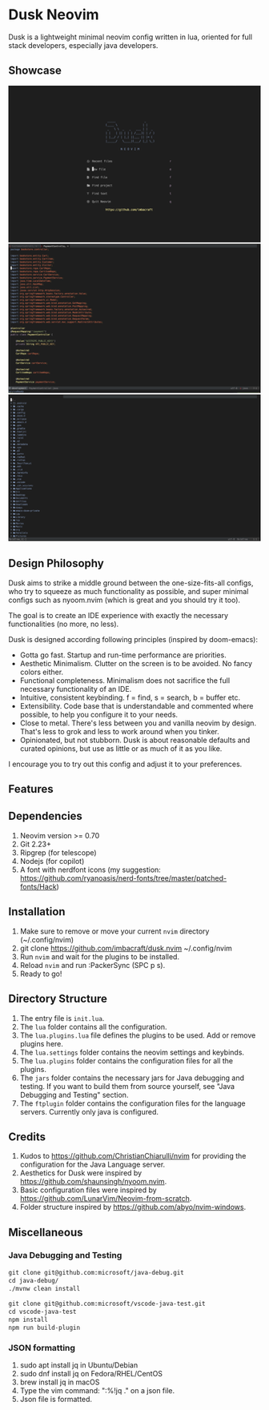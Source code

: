 # Dusk Neovim

Dusk is a lightweight minimal neovim config written in lua, oriented for full stack developers, especially java developers.

## Showcase

<img src="./showcase/dashboard.png" alt="Dashboard" title="Dashboard">
<img src="./showcase/javacode.png" alt="Javacode" title="Javacode">
<img src="./showcase/nvimtree.png" alt="Javacode" title="Javacode">

## Design Philosophy

Dusk aims to strike a middle ground between the one-size-fits-all configs, who try to squeeze as much functionality as possible, and super minimal configs such as nyoom.nvim (which is great and you should try it too).

The goal is to create an IDE experience with exactly the necessary functionalities (no more, no less). 

Dusk is designed according following principles (inspired by doom-emacs):

- Gotta go fast. Startup and run-time performance are priorities.
- Aesthetic Minimalism. Clutter on the screen is to be avoided. No fancy colors either.
- Functional completeness. Minimalism does not sacrifice the full necessary functionality of an IDE.
- Intuitive, consistent keybinding. f = find, s = search, b = buffer etc.
- Extensibility. Code base that is understandable and commented where possible, to help you configure it to your needs.
- Close to metal. There's less between you and vanilla neovim by design. That's less to grok and less to work around when you tinker.
- Opinionated, but not stubborn. Dusk is about reasonable defaults and curated opinions, but use as little or as much of it as you like.

I encourage you to try out this config and adjust it to your preferences.

## Features

## Dependencies

1. Neovim version >= 0.70
2. Git 2.23+
3. Ripgrep (for telescope)
4. Nodejs (for copilot)
5. A font with nerdfont icons (my suggestion: https://github.com/ryanoasis/nerd-fonts/tree/master/patched-fonts/Hack)

## Installation

1. Make sure to remove or move your current `nvim` directory (~/.config/nvim)
2. git clone https://github.com/imbacraft/dusk.nvim ~/.config/nvim
3. Run `nvim` and wait for the plugins to be installed.
4. Reload `nvim` and run :PackerSync (SPC p s).
5. Ready to go!

## Directory Structure

1. The entry file is `init.lua`. 
2. The `lua` folder contains all the configuration.
3. The `lua.plugins.lua` file defines the plugins to be used. Add or remove plugins here.
4. The `lua.settings` folder contains the neovim settings and keybinds.
5. The `lua.plugins` folder contains the configuration files for all the plugins.
6. The `jars` folder contains the necessary jars for Java debugging and testing. If you want to build them from source yourself, see "Java Debugging and Testing" section.
7. The `ftplugin` folder contains the configuration files for the language servers. Currently only java is configured.

## Credits

1. Kudos to https://github.com/ChristianChiarulli/nvim for providing the configuration for the Java Language server.
2. Aesthetics for Dusk were inspired by https://github.com/shaunsingh/nyoom.nvim.
3. Basic configuration files were inspired by https://github.com/LunarVim/Neovim-from-scratch.
4. Folder structure inspired by https://github.com/abyo/nvim-windows.

## Miscellaneous

### Java Debugging and Testing

```
git clone git@github.com:microsoft/java-debug.git
cd java-debug/
./mvnw clean install
```

```
git clone git@github.com:microsoft/vscode-java-test.git
cd vscode-java-test
npm install
npm run build-plugin
```

### JSON formatting

1. sudo apt install jq in Ubuntu/Debian 
2. sudo dnf install jq on Fedora/RHEL/CentOS
3. brew install jq in macOS
4. Type the vim command: ":%!jq ." on a json file.
5. Json file is formatted.
